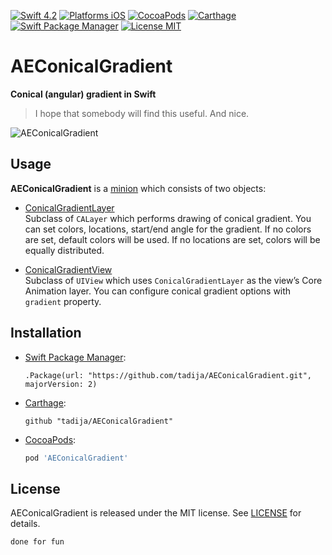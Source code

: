 [![Swift 4.2](https://img.shields.io/badge/Swift-5-orange.svg?style=flat)](https://swift.org)
[![Platforms iOS](https://img.shields.io/badge/Platforms-iOS-lightgray.svg?style=flat)](http://www.apple.com)
[![CocoaPods](https://img.shields.io/cocoapods/v/AEConicalGradient.svg?style=flat)](https://cocoapods.org/pods/AEConicalGradient)
[![Carthage](https://img.shields.io/badge/Carthage-compatible-brightgreen.svg?style=flat)](https://github.com/Carthage/Carthage)
[![Swift Package Manager](https://img.shields.io/badge/SPM-compatible-brightgreen.svg)](https://github.com/apple/swift-package-manager)
[![License MIT](https://img.shields.io/badge/License-MIT-lightgrey.svg?style=flat)](LICENSE)

# AEConicalGradient
**Conical (angular) gradient in Swift**

> I hope that somebody will find this useful. And nice. 

![AEConicalGradient](http://tadija.net/projects/AEConicalGradient/AEConicalGradient.png)

## Usage

**AEConicalGradient** is a [minion](http://tadija.net/public/minion.png) which consists of two objects:  

- [ConicalGradientLayer](Sources/ConicalGradientLayer.swift)  
Subclass of `CALayer` which performs drawing of conical gradient. You can set colors, locations, start/end angle for the gradient. 
If no colors are set, default colors will be used. If no locations are set, colors will be equally distributed.  

- [ConicalGradientView](Sources/ConicalGradientView.swift)  
Subclass of `UIView` which uses `ConicalGradientLayer` as the view’s Core Animation layer. 
You can configure conical gradient options with `gradient` property.

## Installation

- [Swift Package Manager](https://swift.org/package-manager/):

    ```
    .Package(url: "https://github.com/tadija/AEConicalGradient.git", majorVersion: 2)
    ```

- [Carthage](https://github.com/Carthage/Carthage):

    ```ogdl
    github "tadija/AEConicalGradient"
    ```

- [CocoaPods](http://cocoapods.org/):

    ```ruby
    pod 'AEConicalGradient'
    ```

## License
AEConicalGradient is released under the MIT license. See [LICENSE](LICENSE) for details.

`done for fun`
